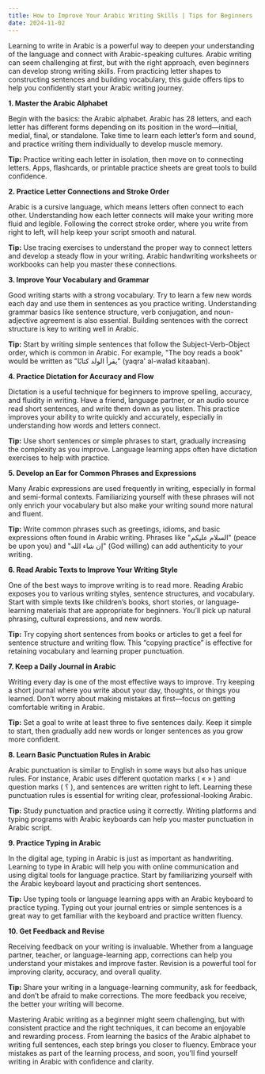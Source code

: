 ```yaml
---
title: How to Improve Your Arabic Writing Skills | Tips for Beginners
date: 2024-11-02
---
```


Learning to write in Arabic is a powerful way to deepen your understanding of the language and connect with Arabic-speaking cultures. Arabic writing can seem challenging at first, but with the right approach, even beginners can develop strong writing skills. From practicing letter shapes to constructing sentences and building vocabulary, this guide offers tips to help you confidently start your Arabic writing journey.

**1. Master the Arabic Alphabet**

Begin with the basics: the Arabic alphabet. Arabic has 28 letters, and each letter has different forms depending on its position in the word—initial, medial, final, or standalone. Take time to learn each letter’s form and sound, and practice writing them individually to develop muscle memory.

**Tip:** Practice writing each letter in isolation, then move on to connecting letters. Apps, flashcards, or printable practice sheets are great tools to build confidence.

**2. Practice Letter Connections and Stroke Order**

Arabic is a cursive language, which means letters often connect to each other. Understanding how each letter connects will make your writing more fluid and legible. Following the correct stroke order, where you write from right to left, will help keep your script smooth and natural.

**Tip:** Use tracing exercises to understand the proper way to connect letters and develop a steady flow in your writing. Arabic handwriting worksheets or workbooks can help you master these connections.

**3. Improve Your Vocabulary and Grammar**

Good writing starts with a strong vocabulary. Try to learn a few new words each day and use them in sentences as you practice writing. Understanding grammar basics like sentence structure, verb conjugation, and noun-adjective agreement is also essential. Building sentences with the correct structure is key to writing well in Arabic.

**Tip:** Start by writing simple sentences that follow the Subject-Verb-Object order, which is common in Arabic. For example, "The boy reads a book" would be written as "يقرأ الولد كتابًا" (yaqra' al-walad kitaaban).

**4. Practice Dictation for Accuracy and Flow**

Dictation is a useful technique for beginners to improve spelling, accuracy, and fluidity in writing. Have a friend, language partner, or an audio source read short sentences, and write them down as you listen. This practice improves your ability to write quickly and accurately, especially in understanding how words and letters connect.

**Tip:** Use short sentences or simple phrases to start, gradually increasing the complexity as you improve. Language learning apps often have dictation exercises to help with practice.

**5. Develop an Ear for Common Phrases and Expressions**

Many Arabic expressions are used frequently in writing, especially in formal and semi-formal contexts. Familiarizing yourself with these phrases will not only enrich your vocabulary but also make your writing sound more natural and fluent.

**Tip:** Write common phrases such as greetings, idioms, and basic expressions often found in Arabic writing. Phrases like "السلام عليكم" (peace be upon you) and "إن شاء الله" (God willing) can add authenticity to your writing.

**6. Read Arabic Texts to Improve Your Writing Style**

One of the best ways to improve writing is to read more. Reading Arabic exposes you to various writing styles, sentence structures, and vocabulary. Start with simple texts like children’s books, short stories, or language-learning materials that are appropriate for beginners. You’ll pick up natural phrasing, cultural expressions, and new words.

**Tip:** Try copying short sentences from books or articles to get a feel for sentence structure and writing flow. This “copying practice” is effective for retaining vocabulary and learning proper punctuation.

**7. Keep a Daily Journal in Arabic**

Writing every day is one of the most effective ways to improve. Try keeping a short journal where you write about your day, thoughts, or things you learned. Don’t worry about making mistakes at first—focus on getting comfortable writing in Arabic.

**Tip:** Set a goal to write at least three to five sentences daily. Keep it simple to start, then gradually add new words or longer sentences as you grow more confident.

**8. Learn Basic Punctuation Rules in Arabic**

Arabic punctuation is similar to English in some ways but also has unique rules. For instance, Arabic uses different quotation marks ( « » ) and question marks ( ؟ ), and sentences are written right to left. Learning these punctuation rules is essential for writing clear, professional-looking Arabic.

**Tip:** Study punctuation and practice using it correctly. Writing platforms and typing programs with Arabic keyboards can help you master punctuation in Arabic script.

**9. Practice Typing in Arabic**

In the digital age, typing in Arabic is just as important as handwriting. Learning to type in Arabic will help you with online communication and using digital tools for language practice. Start by familiarizing yourself with the Arabic keyboard layout and practicing short sentences.

**Tip:** Use typing tools or language learning apps with an Arabic keyboard to practice typing. Typing out your journal entries or simple sentences is a great way to get familiar with the keyboard and practice written fluency.

**10. Get Feedback and Revise**

Receiving feedback on your writing is invaluable. Whether from a language partner, teacher, or language-learning app, corrections can help you understand your mistakes and improve faster. Revision is a powerful tool for improving clarity, accuracy, and overall quality.

**Tip:** Share your writing in a language-learning community, ask for feedback, and don’t be afraid to make corrections. The more feedback you receive, the better your writing will become.

Mastering Arabic writing as a beginner might seem challenging, but with consistent practice and the right techniques, it can become an enjoyable and rewarding process. From learning the basics of the Arabic alphabet to writing full sentences, each step brings you closer to fluency. Embrace your mistakes as part of the learning process, and soon, you’ll find yourself writing in Arabic with confidence and clarity.
